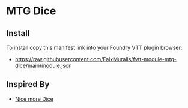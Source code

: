 # MTG Dice
## Install
To install copy this manifest link into your Foundry VTT plugin browser:

- https://raw.githubusercontent.com/FalxMuralis/fvtt-module-mtg-dice/main/module.json

## Inspired By

- [Nice more Dice](https://github.com/LyncsCwtsh/fvtt-module-nice-more-dice)
